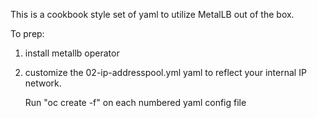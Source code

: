 This is a cookbook style set of yaml to utilize MetalLB out of the box.

To prep:
1) install metallb operator
2) customize the 02-ip-addresspool.yml yaml to reflect your internal IP network.

   Run "oc create -f" on each numbered yaml config file
   
